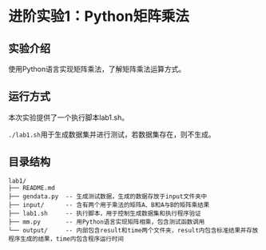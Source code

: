 # 进阶实验1：Python矩阵乘法

## 实验介绍

使用Python语言实现矩阵乘法，了解矩阵乘法运算方式。

## 运行方式

本次实验提供了一个执行脚本lab1.sh。

`./lab1.sh`用于生成数据集并进行测试，若数据集存在，则不生成。

## 目录结构

```
lab1/
├── README.md
├── gendata.py  -- 生成测试数据，生成的数据存放于input文件夹中
├── input/      -- 含有两个用于乘法的矩阵A、B和A与B的矩阵乘结果
├── lab1.sh     -- 执行脚本，用于控制生成数据集和执行程序验证
├── mm.py       -- 用Python语言实现矩阵相乘，包含测试函数调用
└── output/     -- 内部包含result和time两个文件夹，result内包含标准结果并存放程序生成的结果，time内包含程序运行时间
```
